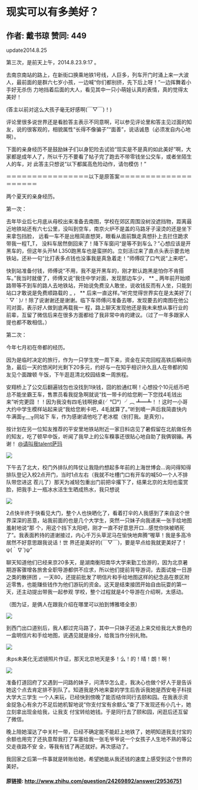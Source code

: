 # 现实可以有多美好？
## 作者: 戴书琼  赞同: 449
update2014.8.25

第三次，是前天上午，2014.8.23.9:17 。

去南京南站的路上，在新街口换乘地铁1号线，人巨多，列车开门时涌上来一大波人，最前面的是群六七岁小孩，一边喊“你们都别挤，先下后上呀！”一边挥舞着小手好无杀伤
力地挡着后面的大人，看见其中一只小萌娃认真的表情，真的觉得太美好！

(答主以前对这么大孩子毫无好感啊(￣▽￣)！)  

评论里很多说世界还是看脸答主表示不同意啊，可以参见评论里和答主见过面的知友，说的很客观的，相貌属性“长得不像骗子”“面善”，说话诚恳（必须发自内心地啊）。

下面的亲身经历不是鼓励妹子们以身犯险去试验“现实是不是真的如此美好”啊，大家都是成年人了，所以千万不要看了帖子完了跑去不带零钱坐公交车，或者坐陌生人的车，对
此答主只想说“以下都属高危险动作，请勿模仿！”

＝＝＝＝＝＝＝＝＝＝＝＝＝＝＝＝以下是原答案＝＝＝＝＝＝＝＝＝＝＝＝＝＝＝＝＝＝＝＝

两个夏天的亲身经历。  

第一次：

去年毕业后七月底从母校出来准备去南图，学校在郊区周围没树没遮挡物，距离最近地铁站还有六七公里，没叫到空车，南京火炉不是盖的马路牙子滚烫的还是坐下来拿包挡脸，
远看一车不是出租简直想哭，眼看从面前飘走真想扑上去拦住跪求带我一程T_T， 没料车居然倒回来了！降下车窗问“是等不到车么？”心想应该是开黑车的，但这年头开M
L350跑黑车也是蛮拼的。立刻活过来了直点头表示要去地铁站，还补一句“比打表多点钱也没事我是真急着走！”师傅叹了口气说“上来吧”。

快到站准备付钱，师傅说“不用，我不是开黑车的，刚才默认跑黑是怕你不肯搭车。”我当时就傻了，师傅又说“我住中学对面，发现那边车少， ** _
两年前开始顺路带等不到车的路人去地铁站，开始说免费没人敢坐，说收钱反而有人坐，只能到站口才敢说是免费顺路载的 _ ， **
后来一直这样。”听完觉得世界实在是太美好了( ´ ▽ ` )ﾉ！除了说谢谢还是谢谢。临下车师傅问准备去哪，发现要去的南图在他公司对面，表示好人做到底再载我一
程，路上聊天发现他还是我未来想从事行业的前辈，互留了微信后来在很多方面都给了我非常中肯的建议。（过了一年多跟家人提也都不敢相信。）

第二次：

今年七月初在帝都的经历。

因为是临时决定的旅行，作为一只学生党一周下来，资金在买完回程高铁后瞬间告急，最后一天的悠闲时光剩下20多元，约好与一在知乎相识许久且人在帝都的知友见个面蹭顿
午饭，下午逛逛清北校园结束一周旅程。

安翔桥上了公交后翻遍钱包也没找到1块钱，囧的脸通红啊！心想投个10元纸币吧总不能坐霸王车，售票员看我捉急啊就说“找一带卡的给您刷一下您找4毛钱出来”听完更囧
！！因为我没有四毛钱啊掀桌(╯°□°）╯︵ ┻━┻！！这时一小哥大约中学生模样站起来说“我给您刷卡吧，4毛就算了。”听到嘀一声后我简直快内牛满面╥﹏╥同站下
车，作为感谢请他吃了老冰棍（别打我。是真穷）。

按计划在另一位知友推荐的平安里地铁站附近一家日料店见了暑假留在北航做任务的知友，吃了顿早中饭，听闻了我早上的公车糗事还很贴心地自助了我俩钢镚。再谢！ [
@请叫我talent萨玛 ](http://www.zhihu.com/people/1b520faeca9b9aa6b6fad02c6e61d64d)

![](http://pic3.zhimg.com/1d5f210412ccb21dc74779684d6b7173_b.jpg)



下午去了北大，校门外排队的阵仗让我隐约想起多年前的上海世博会…询问得知得排队登记入校2点开门，当时1点左右（我就不吐槽门口有开车的喊50一个人不排队带您进这
茬儿了）那天为减轻包重出门前把伞撂下了，结果北京的太阳也蛮赏脸，把我手上一瓶冰水活生生晒成热水，我只想说

![](http://pic3.zhimg.com/bdce2b680b2ac2b297bea3475ea07e64_b.jpg)



2点快半终于快看见大门，整个人也快晒化了，看着打伞的人我感到了来自这个世界深深的恶意，站我前面的也是几个大学生，突然一只妹子向我递来一张手绘地图羞射地说“那
个，用这个挡下太阳吧，刚才一直不好意思开口…感觉你快被晒死了”。我表面矜持的道谢接过，内心千万头草泥马在愉快地奔腾“喔草！我是多高冷居然不好意思跟我说话！世
界还是美好的(￣▽￣)，要是早点给我就更美好了！ψ(｀∇´)ψ”

聊天知道他们已经来京20多天，是湖南衡阳南华大学来勤工俭游的，因为北京暑期游客骤增各旅舍全职导游都供不应求，所以他们提前背导游词，去面试接一日游之类的散拼团
，一天80，还提前批发了明信片和手绘地图这样的纪念品在景区附近零售，也能赚些钱作为他们游玩的资金。这天是结束接团开始自由玩耍的第一天，还主动提出带我一起参观
学校，整个过程就是4个导游在介绍啊，太感动。

（图为证，是俩人在跟我介绍在哪里可以拍到博雅塔全景）

![](http://pic1.zhimg.com/fdc9ee7a7094936d0b0fed3fe173707f_b.jpg)



到西门出口道别后，我人都过完马路了，其中一只妹子还追上来交给我北大景色的一盒明信片和手绘地图，说遇见就是缘分，给我当作分别礼物。

![](http://pic1.zhimg.com/0db4329be821a1dac479334fa4df4abd_b.jpg)



未ps未美化无滤镜照片作证，那天北京地天是多！么！的！晴！朗！啊！

![](http://pic3.zhimg.com/c83c55edbc2967ec993ff31de6433869_b.jpg)



准备打道回府了又遇到一问路的妹子，问清华怎么走，我决心也做个好人于是告诉她这个点去肯定排不到队了。知道我是外地来耍的学生后告诉我她是西安电子科技大学大三学生
一个人来玩，已经快到傍晚了能否结伴同行去颐和园。在我表示资金捉急心有余力不足后她机智地说“你支付宝有余额么”查了下发现还有小几十，她立刻拿出现金给我，让我支
付宝转给她钱。于是同行去了颐和园，闲逛后还互留了微信。

晚上陪她溜达了中关村一带，已经不确定能不能赶上地铁了，她明知道我支付宝的余额也用完了还执意帮我打了车塞给我一张毛爷爷说一个女孩子人生地不熟的等公交走夜路不安
全，等我有钱了再还就好。再次感动了。

我回家之后第一件事就是转账给她，希望她能从我还钱的速度上感受到这个世界的美好。

#### 原链接: http://www.zhihu.com/question/24269892/answer/29536751